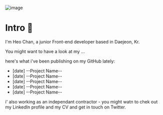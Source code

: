 ![image](https://github.com/chan-kr/chan-kr/assets/173671036/90aa0508-4f64-4227-a52a-b93290c5b4f9)


# Intro 👋

I'm Heo Chan, a junior Front-end developer based in Daejeon, Kr.

You might want to have a look at my ...

here's what i've been publishing on my GitHub lately:

* [date] --Project Name--
* [date] --Project Name--
* [date] --Project Name--
* [date] --Project Name--
* [date] --Project Name--

i' also working as an independant contractor - you might watn to chek out my LinkedIn profile and my CV and get in touch on Twitter.
